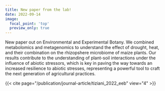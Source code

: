 ```yaml
---
title: New paper from the lab!
date: 2022-09-14
image:
  focal_point: 'top'
  preview_only: true
---
```



<!--more-->

New paper out on Environmental and Experimental Botany. We combined metabolomics and metagenomics to understand the effect of drought, heat, and their combination on the rhizopshere microbiome of maize plants. Our results contribute to the understanding of plant-soil interactions under the influence of abiotic stressors, which is key in paving the way towards an increased resilience to abiotic stresses, representing a powerful tool to craft the next generation of agricultural practices.

{{< cite page="/publication/journal-article/tiziani_2022_eeb" view="4" >}}